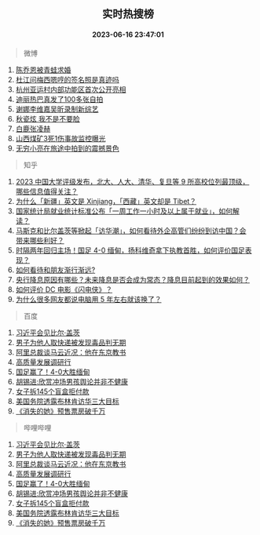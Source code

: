 <div align="center"><h2>实时热搜榜</h2><h4>2023-06-16 23:47:01</h4></div>

> 微博  

1. [陈乔恩被青蛙求婚](https://s.weibo.com/weibo?q=%23%E9%99%88%E4%B9%94%E6%81%A9%E8%A2%AB%E9%9D%92%E8%9B%99%E6%B1%82%E5%A9%9A%23&t=31&band_rank=1&Refer=top)<br />
2. [杜江问梅西嗯哼的签名照是真迹吗](https://s.weibo.com/weibo?q=%23%E6%9D%9C%E6%B1%9F%E9%97%AE%E6%A2%85%E8%A5%BF%E5%97%AF%E5%93%BC%E7%9A%84%E7%AD%BE%E5%90%8D%E7%85%A7%E6%98%AF%E7%9C%9F%E8%BF%B9%E5%90%97%23&t=31&band_rank=2&Refer=top)<br />
3. [杭州亚运村内部功能区首次公开亮相](https://s.weibo.com/weibo?q=%23%E6%9D%AD%E5%B7%9E%E4%BA%9A%E8%BF%90%E6%9D%91%E5%86%85%E9%83%A8%E5%8A%9F%E8%83%BD%E5%8C%BA%E9%A6%96%E6%AC%A1%E5%85%AC%E5%BC%80%E4%BA%AE%E7%9B%B8%23&t=31&band_rank=3&Refer=top)<br />
4. [迪丽热巴真发了100多张自拍](https://s.weibo.com/weibo?q=%23%E8%BF%AA%E4%B8%BD%E7%83%AD%E5%B7%B4%E7%9C%9F%E5%8F%91%E4%BA%86100%E5%A4%9A%E5%BC%A0%E8%87%AA%E6%8B%8D%23&t=31&band_rank=4&Refer=top)<br />
5. [谢娜李维嘉吴昕录制新综艺](https://s.weibo.com/weibo?q=%23%E8%B0%A2%E5%A8%9C%E6%9D%8E%E7%BB%B4%E5%98%89%E5%90%B4%E6%98%95%E5%BD%95%E5%88%B6%E6%96%B0%E7%BB%BC%E8%89%BA%23&t=31&band_rank=5&Refer=top)<br />
6. [秋瓷炫 我不是不要脸](https://s.weibo.com/weibo?q=%E7%A7%8B%E7%93%B7%E7%82%AB%20%E6%88%91%E4%B8%8D%E6%98%AF%E4%B8%8D%E8%A6%81%E8%84%B8&t=31&band_rank=6&Refer=top)<br />
7. [白鹿张凌赫](https://s.weibo.com/weibo?q=%E7%99%BD%E9%B9%BF%E5%BC%A0%E5%87%8C%E8%B5%AB&t=31&band_rank=7&Refer=top)<br />
8. [山西煤矿3死1伤事故监控曝光](https://s.weibo.com/weibo?q=%23%E5%B1%B1%E8%A5%BF%E7%85%A4%E7%9F%BF3%E6%AD%BB1%E4%BC%A4%E4%BA%8B%E6%95%85%E7%9B%91%E6%8E%A7%E6%9B%9D%E5%85%89%23&t=31&band_rank=8&Refer=top)<br />
9. [无穷小亮在旅途中拍到的震撼景色](https://s.weibo.com/weibo?q=%E6%97%A0%E7%A9%B7%E5%B0%8F%E4%BA%AE%E5%9C%A8%E6%97%85%E9%80%94%E4%B8%AD%E6%8B%8D%E5%88%B0%E7%9A%84%E9%9C%87%E6%92%BC%E6%99%AF%E8%89%B2&t=31&band_rank=9&Refer=top)<br />

> 知乎  

1. [2023 中国大学评级发布，北大、人大、清华、复旦等 9 所高校位列最顶级，哪些信息值得关注？](https://www.zhihu.com/question/606944114)<br />
2. [为什么「新疆」英文是 Xinjiang，「西藏」英文却是 Tibet？](https://www.zhihu.com/question/606293073)<br />
3. [国家统计局就业统计标准公布「一周工作一小时及以上属于就业」，如何解读？](https://www.zhihu.com/question/606913407)<br />
4. [马斯克和比尔盖茨等掀起「访华潮」，如何看待外企高管们纷纷到访中国？会带来哪些利好？](https://www.zhihu.com/question/606763754)<br />
5. [时隔两年回归主场！国足 4-0 缅甸，扬科维奇拿下执教首胜，如何评价国足表现？](https://www.zhihu.com/question/606934848)<br />
6. [如何看待和朋友渐行渐远?](https://www.zhihu.com/question/597781416)<br />
7. [央行降息原因有哪些？未来降息是否会成为常态？降息目前起到的效果如何？](https://www.zhihu.com/question/607030124)<br />
8. [如何评价 DC 电影《闪电侠》？](https://www.zhihu.com/question/606551009)<br />
9. [为什么很多网友都说电脑用 5 年左右就该换了？](https://www.zhihu.com/question/521171582)<br />

> 百度  

1. [习近平会见比尔·盖茨](https://www.baidu.com/s?wd=%E4%B9%A0%E8%BF%91%E5%B9%B3%E4%BC%9A%E8%A7%81%E6%AF%94%E5%B0%94%C2%B7%E7%9B%96%E8%8C%A8&sa=fyb_news&rsv_dl=fyb_news)<br />
2. [男子为他人取快递被发现毒品判无期](https://www.baidu.com/s?wd=%E7%94%B7%E5%AD%90%E4%B8%BA%E4%BB%96%E4%BA%BA%E5%8F%96%E5%BF%AB%E9%80%92%E8%A2%AB%E5%8F%91%E7%8E%B0%E6%AF%92%E5%93%81%E5%88%A4%E6%97%A0%E6%9C%9F&sa=fyb_news&rsv_dl=fyb_news)<br />
3. [阿里总裁谈马云近况：他在东京教书](https://www.baidu.com/s?wd=%E9%98%BF%E9%87%8C%E6%80%BB%E8%A3%81%E8%B0%88%E9%A9%AC%E4%BA%91%E8%BF%91%E5%86%B5%EF%BC%9A%E4%BB%96%E5%9C%A8%E4%B8%9C%E4%BA%AC%E6%95%99%E4%B9%A6&sa=fyb_news&rsv_dl=fyb_news)<br />
4. [高质量发展调研行](https://www.baidu.com/s?wd=%E9%AB%98%E8%B4%A8%E9%87%8F%E5%8F%91%E5%B1%95%E8%B0%83%E7%A0%94%E8%A1%8C&sa=fyb_news&rsv_dl=fyb_news)<br />
5. [国足赢了！4-0大胜缅甸](https://www.baidu.com/s?wd=%E5%9B%BD%E8%B6%B3%E8%B5%A2%E4%BA%86%EF%BC%814-0%E5%A4%A7%E8%83%9C%E7%BC%85%E7%94%B8&sa=fyb_news&rsv_dl=fyb_news)<br />
6. [胡锡进:欣赏冲场男孩舆论并非不健康](https://www.baidu.com/s?wd=%E8%83%A1%E9%94%A1%E8%BF%9B%3A%E6%AC%A3%E8%B5%8F%E5%86%B2%E5%9C%BA%E7%94%B7%E5%AD%A9%E8%88%86%E8%AE%BA%E5%B9%B6%E9%9D%9E%E4%B8%8D%E5%81%A5%E5%BA%B7&sa=fyb_news&rsv_dl=fyb_news)<br />
7. [女子拆145个盲盒拒付款](https://www.baidu.com/s?wd=%E5%A5%B3%E5%AD%90%E6%8B%86145%E4%B8%AA%E7%9B%B2%E7%9B%92%E6%8B%92%E4%BB%98%E6%AC%BE&sa=fyb_news&rsv_dl=fyb_news)<br />
8. [美国务院透露布林肯访华三大目标](https://www.baidu.com/s?wd=%E7%BE%8E%E5%9B%BD%E5%8A%A1%E9%99%A2%E9%80%8F%E9%9C%B2%E5%B8%83%E6%9E%97%E8%82%AF%E8%AE%BF%E5%8D%8E%E4%B8%89%E5%A4%A7%E7%9B%AE%E6%A0%87&sa=fyb_news&rsv_dl=fyb_news)<br />
9. [《消失的她》预售票房破千万](https://www.baidu.com/s?wd=%E3%80%8A%E6%B6%88%E5%A4%B1%E7%9A%84%E5%A5%B9%E3%80%8B%E9%A2%84%E5%94%AE%E7%A5%A8%E6%88%BF%E7%A0%B4%E5%8D%83%E4%B8%87&sa=fyb_news&rsv_dl=fyb_news)<br />

> 哔哩哔哩  

1. [习近平会见比尔·盖茨](https://www.baidu.com/s?wd=%E4%B9%A0%E8%BF%91%E5%B9%B3%E4%BC%9A%E8%A7%81%E6%AF%94%E5%B0%94%C2%B7%E7%9B%96%E8%8C%A8&sa=fyb_news&rsv_dl=fyb_news)<br />
2. [男子为他人取快递被发现毒品判无期](https://www.baidu.com/s?wd=%E7%94%B7%E5%AD%90%E4%B8%BA%E4%BB%96%E4%BA%BA%E5%8F%96%E5%BF%AB%E9%80%92%E8%A2%AB%E5%8F%91%E7%8E%B0%E6%AF%92%E5%93%81%E5%88%A4%E6%97%A0%E6%9C%9F&sa=fyb_news&rsv_dl=fyb_news)<br />
3. [阿里总裁谈马云近况：他在东京教书](https://www.baidu.com/s?wd=%E9%98%BF%E9%87%8C%E6%80%BB%E8%A3%81%E8%B0%88%E9%A9%AC%E4%BA%91%E8%BF%91%E5%86%B5%EF%BC%9A%E4%BB%96%E5%9C%A8%E4%B8%9C%E4%BA%AC%E6%95%99%E4%B9%A6&sa=fyb_news&rsv_dl=fyb_news)<br />
4. [高质量发展调研行](https://www.baidu.com/s?wd=%E9%AB%98%E8%B4%A8%E9%87%8F%E5%8F%91%E5%B1%95%E8%B0%83%E7%A0%94%E8%A1%8C&sa=fyb_news&rsv_dl=fyb_news)<br />
5. [国足赢了！4-0大胜缅甸](https://www.baidu.com/s?wd=%E5%9B%BD%E8%B6%B3%E8%B5%A2%E4%BA%86%EF%BC%814-0%E5%A4%A7%E8%83%9C%E7%BC%85%E7%94%B8&sa=fyb_news&rsv_dl=fyb_news)<br />
6. [胡锡进:欣赏冲场男孩舆论并非不健康](https://www.baidu.com/s?wd=%E8%83%A1%E9%94%A1%E8%BF%9B%3A%E6%AC%A3%E8%B5%8F%E5%86%B2%E5%9C%BA%E7%94%B7%E5%AD%A9%E8%88%86%E8%AE%BA%E5%B9%B6%E9%9D%9E%E4%B8%8D%E5%81%A5%E5%BA%B7&sa=fyb_news&rsv_dl=fyb_news)<br />
7. [女子拆145个盲盒拒付款](https://www.baidu.com/s?wd=%E5%A5%B3%E5%AD%90%E6%8B%86145%E4%B8%AA%E7%9B%B2%E7%9B%92%E6%8B%92%E4%BB%98%E6%AC%BE&sa=fyb_news&rsv_dl=fyb_news)<br />
8. [美国务院透露布林肯访华三大目标](https://www.baidu.com/s?wd=%E7%BE%8E%E5%9B%BD%E5%8A%A1%E9%99%A2%E9%80%8F%E9%9C%B2%E5%B8%83%E6%9E%97%E8%82%AF%E8%AE%BF%E5%8D%8E%E4%B8%89%E5%A4%A7%E7%9B%AE%E6%A0%87&sa=fyb_news&rsv_dl=fyb_news)<br />
9. [《消失的她》预售票房破千万](https://www.baidu.com/s?wd=%E3%80%8A%E6%B6%88%E5%A4%B1%E7%9A%84%E5%A5%B9%E3%80%8B%E9%A2%84%E5%94%AE%E7%A5%A8%E6%88%BF%E7%A0%B4%E5%8D%83%E4%B8%87&sa=fyb_news&rsv_dl=fyb_news)<br />
